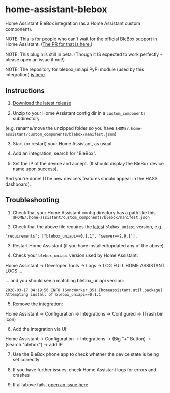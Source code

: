 # home-assistant-blebox

Home Assistant BleBox integration (as a Home Assistant custom component).


NOTE: This is for people who can't wait for the official BleBox support in Home Assistant. ([The PR for that is here.](https://github.com/home-assistant/core/pull/32664))

NOTE: This plugin is still in beta. (Though it IS expected to work perfectly - please open an issue if not!)

NOTE: The repository for blebox_uniapi PyPI module (used by this integration) [is here](https://github.com/gadgetmobile/blebox_uniapi).


## Instructions

1. [Download the latest release](https://github.com/gadgetmobile/home-assistant-blebox/releases/latest)

2. Unzip to your Home Assistant config dir in a `custom_components` subdirectory.

(e.g. rename/move the unzipped folder so you have `$HOME/.home-assistant/custom_components/blebox/manifest.json`)

3. Start (or restart) your Home Assistant, as usual.

4. Add an integration, search for "BleBox".

5. Set the IP of the device and accept. (It should display the BleBox device name upon success).

And you're done! (The new device's features should appear in the HASS dashboard).


## Troubleshooting

1. Check that your Home Assistant config directory has a path like this `$HOME/.home-assistant/custom_components/blebox/manifest.json`

2. Check that the above file requires the [latest](https://github.com/gadgetmobile/blebox_uniapi/releases/latest) `blebox_uniapi` version, e.g.

```
"requirements": ["blebox_uniapi==0.1.1", "semver==2.9.1"],
```

3. Restart Home Assistant (if you have installed/updated any of the above)


4. Check your `blebox_uniapi` version used by Home Assistant:

Home Assistant -> Developer Tools -> Logs -> LOG FULL HOME ASSISTANT LOGS ...

... and you should see a matching blebox_uniapi version:


```
2020-03-17 04:19:56 INFO (SyncWorker_35) [homeassistant.util.package] Attempting install of blebox_uniapi==0.1.1
```

5. Remove the integration:

Home Assistant -> Configuration -> Integrations -> Configured -> (Trash bin icon)

6. Add the integration via UI:

Home Assistant -> Configuration -> Integrations -> (Big "+" Button) -> (search "blebox") -> add IP

7. Use the BleBox phone app to check whether the device state is being set correctly

8. If you have further issues, check Home Assistant logs for errors and crashes

9. If all above fails, [open an issue here](https://github.com/gadgetmobile/blebox_uniapi/issues/new)
